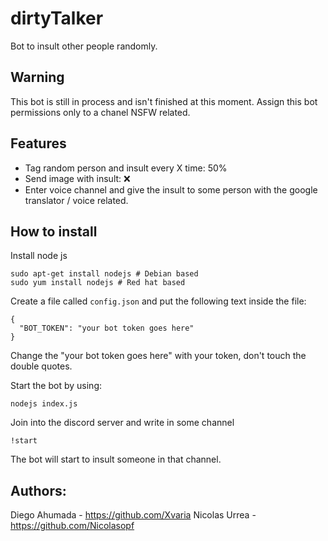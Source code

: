# dirtyTalker
Bot to insult other people randomly.

## Warning
This bot is still in process and isn't finished at this moment.
Assign this bot permissions only to a chanel NSFW related.

## Features
* Tag random person and insult every X time: 50%
* Send image with insult: ❌
* Enter voice channel and give the insult to some person with the google translator / voice related.

## How to install
Install node js
```
sudo apt-get install nodejs # Debian based
sudo yum install nodejs # Red hat based
```
Create a file called ```config.json``` and put the following text inside the file:
```
{
  "BOT_TOKEN": "your bot token goes here"
}
```
Change the "your bot token goes here" with your token, don't touch the double quotes.

Start the bot by using:
```
nodejs index.js
```

Join into the discord server and write in some channel
```
!start
```
The bot will start to insult someone in that channel.

## Authors:
Diego Ahumada - https://github.com/Xvaria
Nicolas Urrea - https://github.com/Nicolasopf
